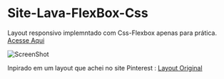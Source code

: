 # Site-Lava-FlexBox-Css
Layout responsivo implemntado com Css-Flexbox apenas para prática. 
 [Acesse Aqui](https://sankassio99.github.io/Site-Lava-FlexBox-Css/)
 
![ScreenShot](https://github.com/sankassio99/Site-Lava-FlexBox-Css/blob/master/Screenshot.png)


Inpirado em um layout que achei no site Pinterest : [Layout Original](https://creativemarket.com/delightful.design/2733583-UI-Kit-Lava)
